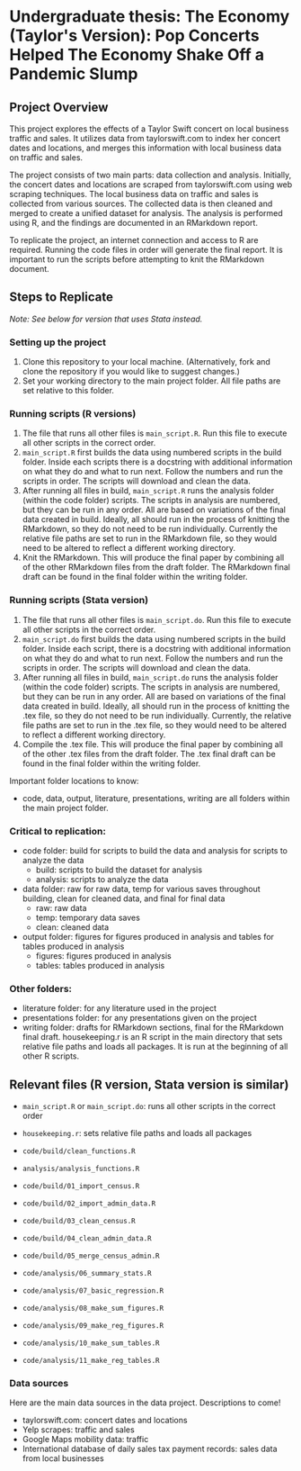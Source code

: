 # Undergraduate thesis: The Economy (Taylor's Version): Pop Concerts Helped The Economy Shake Off a Pandemic Slump

## Project Overview

This project explores the effects of a Taylor Swift concert on local business traffic and sales. It utilizes data from taylorswift.com to index her concert dates and locations, and merges this information with local business data on traffic and sales. 

The project consists of two main parts: data collection and analysis. Initially, the concert dates and locations are scraped from taylorswift.com using web scraping techniques. The local business data on traffic and sales is collected from various sources. The collected data is then cleaned and merged to create a unified dataset for analysis. The analysis is performed using R, and the findings are documented in an RMarkdown report. 

To replicate the project, an internet connection and access to R are required. Running the code files in order will generate the final report. It is important to run the scripts before attempting to knit the RMarkdown document.

## Steps to Replicate

_Note: See below for version that uses Stata instead._

### Setting up the project

1. Clone this repository to your local machine. (Alternatively, fork and clone the repository if you would like to suggest changes.)
2. Set your working directory to the main project folder. All file paths are set relative to this folder.

### Running scripts (R versions)

1. The file that runs all other files is `main_script.R`. Run this file to execute all other scripts in the correct order.
2. `main_script.R` first builds the data using numbered scripts in the build folder. Inside each scripts there is a docstring with additional information on what they do and what to run next. Follow the numbers and run the scripts in order. The scripts will download and clean the data.
3. After running all files in build, `main_script.R` runs the analysis folder (within the code folder) scripts. The scripts in analysis are numbered, but they can be run in any order. All are based on variations of the final data created in build. Ideally, all should run in the process of knitting the RMarkdown, so they do not need to be run individually. Currently the relative file paths are set to run in the RMarkdown file, so they would need to be altered to reflect a different working directory.
4. Knit the RMarkdown. This will produce the final paper by combining all of the other RMarkdown files from the draft folder. The RMarkdown final draft can be found in the final folder within the writing folder.

### Running scripts (Stata version)

1. The file that runs all other files is `main_script.do`. Run this file to execute all other scripts in the correct order.
2. `main_script.do` first builds the data using numbered scripts in the build folder. Inside each script, there is a docstring with additional information on what they do and what to run next. Follow the numbers and run the scripts in order. The scripts will download and clean the data.
3. After running all files in build, `main_script.do` runs the analysis folder (within the code folder) scripts. The scripts in analysis are numbered, but they can be run in any order. All are based on variations of the final data created in build. Ideally, all should run in the process of knitting the .tex file, so they do not need to be run individually. Currently, the relative file paths are set to run in the .tex file, so they would need to be altered to reflect a different working directory.
4. Compile the .tex file. This will produce the final paper by combining all of the other .tex files from the draft folder. The .tex final draft can be found in the final folder within the writing folder.

Important folder locations to know:

- code, data, output, literature, presentations, writing are all folders within the main project folder.

### Critical to replication:

- code folder: build for scripts to build the data and analysis for scripts to analyze the data
    - build: scripts to build the dataset for analysis
    - analysis: scripts to analyze the data
- data folder: raw for raw data, temp for various saves throughout building, clean for cleaned data, and final for final data
    - raw: raw data
    - temp: temporary data saves
    - clean: cleaned data
- output folder: figures for figures produced in analysis and tables for tables produced in analysis
    - figures: figures produced in analysis
    - tables: tables produced in analysis

### Other folders:

- literature folder: for any literature used in the project
- presentations folder: for any presentations given on the project
- writing folder: drafts for RMarkdown sections, final for the RMarkdown final draft.
housekeeping.r is an R script in the main directory that sets relative file paths and loads all packages. It is run at the beginning of all other R scripts.

## Relevant files (R version, Stata version is similar)

- `main_script.R` or `main_script.do`: runs all other scripts in the correct order
- `housekeeping.r`: sets relative file paths and loads all packages
- `code/build/clean_functions.R`
- `analysis/analysis_functions.R`

- `code/build/01_import_census.R`
- `code/build/02_import_admin_data.R`

- `code/build/03_clean_census.R`
- `code/build/04_clean_admin_data.R`

- `code/build/05_merge_census_admin.R`

- `code/analysis/06_summary_stats.R`
- `code/analysis/07_basic_regression.R`
- `code/analysis/08_make_sum_figures.R`
- `code/analysis/09_make_reg_figures.R`
- `code/analysis/10_make_sum_tables.R`
- `code/analysis/11_make_reg_tables.R`

### Data sources

Here are the main data sources in the data project. Descriptions to come! 

- taylorswift.com: concert dates and locations
- Yelp scrapes: traffic and sales
- Google Maps mobility data: traffic
- International database of daily sales tax payment records: sales data from local businesses
